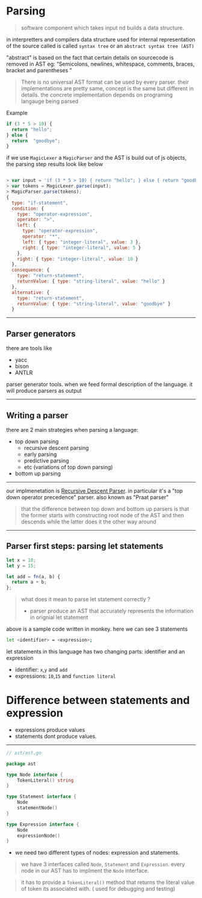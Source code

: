 # Parsing

> software component which takes input nd builds a data structure.

in interpretters and compilers data structure used for internal representation
of the source called is called `syntax tree` or an `abstract syntax tree (AST)`

"abstract" is based on the fact that certain details on sourcecode is removed in AST
eg: “Semicolons, newlines, whitespace, comments, braces, bracket and parentheses ”

> There is no universal AST format can be used by every parser. 
their implementations are pretty same, concept is the same
but different in details. the concrete implementation depends on 
programing langauge being parsed

Example

```js
if (3 * 5 > 10) {
  return "hello";
} else {
  return  "goodbye";
}
```

if we use `MagicLexer` a `MagicParser` and the AST is build out of js objects,
the parsing step results look like below
```js

> var input = 'if (3 * 5 > 10) { return "hello"; } else { return "goodbye"; }';
> var tokens = MagicLexer.parse(input);
> MagicParser.parse(tokens);
{
  type: "if-statement",
  condition: {
    type: "operator-expression",
    operator: ">",
    left: {
      type: "operator-expression",
      operator: "*",
      left: { type: "integer-literal", value: 3 },
      right: { type: "integer-literal", value: 5 }
    },
    right: { type: "integer-literal", value: 10 }
  },
  consequence: {
    type: "return-statement",
    returnValue: { type: "string-literal", value: "hello" }
  },
  alternative: {
    type: "return-statement",
    returnValue: { type: "string-literal", value: "goodbye" }
  }
```
----

## Parser generators

there are tools like

- yacc
- bison
- ANTLR 

parser generator tools. when we feed formal description of the language. 
it will produce parsers as output

---

## Writing a parser

there are 2 main strategies when parsing a language:

- top down parsing
  - recursive descent parsing
  - early parsing
  - predictive parsing
  - etc (variations of top down parsing)
- bottom up parsing


---

our implmenetation is [Recursive Descent Parser](https://en.wikipedia.org/wiki/Recursive_descent_parser). in particular
it's a "top down operator precedence" parser. also known as "Praat parser"


> that the difference between top down and bottom up parsers is that 
the former starts with constructing root node of the AST and then 
descends while the latter does it the other way around

---

## Parser first steps: parsing let statements

```js
let x = 10;
let y = 15;

let add = fn(a, b) {
  return a + b;
};
```


> what does it mean to parse let statement correctly ?
> - parser produce an AST that accurately represents the information in orignial let statement


above is a sample code written in monkey. here we can see 3 statements
```bash
let <identifier> = <expression>;
```
let statements in this language has two changing parts: identifier and an expression

- identifier: `x`,`y` and `add`
- expressions: `10`,`15` and `function literal`


Difference between statements and expression
====

- expressions produce values
- statements dont produce values. 


---

```go
// ast/ast.go

package ast

type Node interface {
    TokenLiteral() string
}

type Statement interface {
    Node
    statementNode()
}

type Expression interface {
    Node
    expressionNode()
}
```

- we need two different types of nodes: expression and statements.


> we have 3 interfaces called `Node`, `Statement` and `Expression`. every node in our
  AST has to implment the `Node` interface.

> it has to provide a `TokenLiteral()` method that returns the literal value of
  token its associated with. ( used for debugging and testing)

